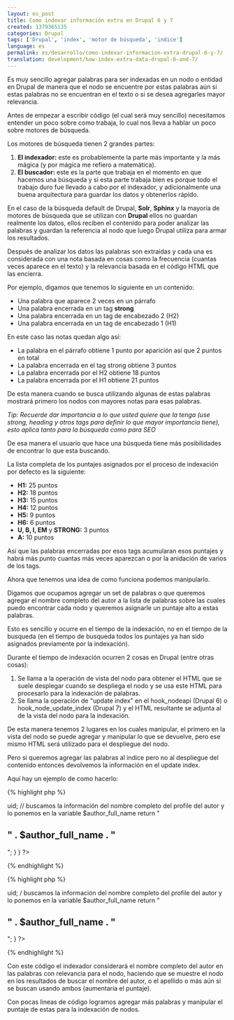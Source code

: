 ```yaml
---
layout: es_post
title: Como indexar información extra en Drupal 6 y 7
created: 1379365135
categories: Drupal
tags: ['Drupal', 'index', 'motor de búsqueda', 'indice']
language: es
permalink: es/desarrollo/como-indexar-informacion-extra-drupal-6-y-7/
translation: development/how-index-extra-data-drupal-6-and-7/
---
```

Es muy sencillo agregar palabras para ser indexadas en un nodo o entidad en Drupal de manera que el nodo se encuentre por estas palabras aún si estas palabras no se encuentran en el texto o si se desea agregarles mayor relevancia.

Antes de empezar a escribir código (el cual será muy sencillo) necesitamos entender un poco sobre como trabaja, lo cual nos lleva a hablar un poco sobre motores de búsqueda.

Los motores de búsqueda tienen 2 grandes partes:

1. __El indexador:__ este es probablemente la parte más importante y la más mágica (y por mágica me refiero a matemática).
1. __El buscador:__ este es la parte que trabaja en el momento en que hacemos una búsqueda y si esta parte trabaja bien es porque todo el trabajo duro fue llevado a cabo por el indexador, y adicionalmente una buena arquitectura para guardar los datos y obtenerlos rápido.

En el caso de la búsqueda default de Drupal, __Solr__, __Sphinx__ y la mayoría de motores de búsqueda que se utilizan con __Drupal__ ellos no guardan realmente los datos, ellos reciben el contenido para poder analizar las palabras y guardan la referencia al nodo que luego Drupal utiliza para armar los resultados.

Después de analizar los datos las palabras son extraídas y cada una es considerada con una nota basada en cosas como la frecuencia (cuantas veces aparece en el texto) y la relevancia basada en el código HTML que las encierra.

Por ejemplo, digamos que tenemos lo siguiente en un contenido:

- Una palabra que aparece 2 veces en un párrafo
- Una palabra encerrada en un tag __strong__
- Una palabra encerrada en un tag de encabezado 2 (H2)
- Una palabra encerrada en un tag de encabezado 1 (H1)

En este caso las notas quedan algo así:

- La palabra en el párrafo obtiene 1 punto por aparición así que 2 puntos en total
- La palabra encerrada en el tag strong obtiene 3 puntos
- La palabra encerrada por el H2 obtiene 18 puntos
- La palabra encerrada por el H1 obtiene 21 puntos

De esta manera cuando se busca utilizando algunas de estas palabras mostrará primero los nodos con mayores notas para esas palabras.

_Tip: Recuerde dar importancia a lo que usted quiere que la tenga (use strong, heading y otros tags para definir lo que mayor importancia tiene), esto aplica tanto para la búsqueda como para SEO_

De esa manera el usuario que hace una búsqueda tiene más posibilidades de encontrar lo que esta buscando.

La lista completa de los puntajes asignados por el proceso de indexación por defecto es la siguiente:

- __H1:__ 25 puntos
- __H2:__ 18 puntos
- __H3:__ 15 puntos
- __H4:__ 12 puntos
- __H5:__ 9 puntos
- __H6:__ 6 puntos
- __U, B, I, EM__ y __STRONG:__ 3 puntos
- __A:__ 10 puntos

Así que las palabras encerradas por esos tags acumularan esos puntajes y habrá más punto cuantas más veces aparezcan o por la anidación de varios de los tags.

Ahora que tenemos una idea de como funciona podemos manipularlo.

Digamos que ocupamos agregar un set de palabras o que queremos agregar el nombre completo del autor a la lista de palabras sobre las cuales puedo encontrar cada nodo y queremos asignarle un puntaje alto a estas palabras.

Esto es sencillo y ocurre en el tiempo de la indexación, no en el tiempo de la busqueda (en el tiempo de busqueda todos los puntajes ya han sido asignados previamente por la indexación).

Durante el tiempo de indexación ocurren 2 cosas en Drupal (entre otras cosas):
1. Se llama a la operación de vista del nodo para obtener el HTML que se suele desplegar cuando se despliega el nodo y se usa este HTML para procesarlo para la indexación de palabras.
2. Se llama la operación de "update index" en el hook_nodeapi (Drupal 6) o hook_node_update_index (Drupal 7) y el HTML resultante se adjunta al de la vista del nodo para la indexación.

De esta manera tenemos 2 lugares en los cuales manipular, el primero en la vista del nodo se puede agregar y manipular lo que se devuelve, pero ese mismo HTML será utilizado para el despliegue del nodo.

Pero si queremos agregar las palabras al indice pero no al despliegue del contenido entonces devolvemos la información en el update index.

Aquí hay un ejemplo de como hacerlo:

{% highlight php %}
<?php
// Drupal 6
function mimodulo_nodeapi(&$node, $op, $a3 = NULL, $a4 = NULL) {
  if ($op == "update index") {
    $author_id = $node->uid;
    // buscamos la información del nombre completo del profile del autor y lo ponemos en la variable $author_full_name
    return "<h2>" . $author_full_name . "</h2>";
  }
}
?>
{% endhighlight %}

{% highlight php %}
<?php
// Drupal 7
function mimodulo_node_update_index($node) {
  $author_id = $node->uid;
  / buscamos la información del nombre completo del profile del autor y lo ponemos en la variable $author_full_name
  return "<h2>" . $author_full_name . "</h2>";
}
?>
{% endhighlight %}

Con este código el indexador considerará el nombre completo del autor en las palabras con relevancia para el nodo, haciendo que se muestre el nodo en los resultados de buscar el nombre del autor, o el apellido o más aún si se buscan usando ambos (aumentaría el puntaje).

Con pocas lineas de código logramos agregar más palabras y manipular el puntaje de estas para la indexación de nodos.

